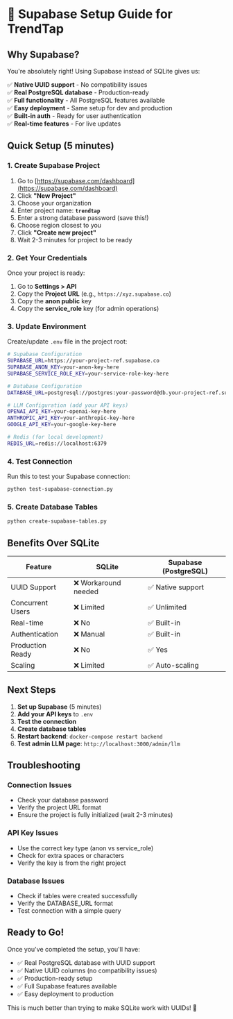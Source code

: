 # 🚀 Supabase Setup Guide for TrendTap

## Why Supabase?

You're absolutely right! Using Supabase instead of SQLite gives us:

✅ **Native UUID support** - No compatibility issues  
✅ **Real PostgreSQL database** - Production-ready  
✅ **Full functionality** - All PostgreSQL features available  
✅ **Easy deployment** - Same setup for dev and production  
✅ **Built-in auth** - Ready for user authentication  
✅ **Real-time features** - For live updates  

## Quick Setup (5 minutes)

### 1. Create Supabase Project

1. Go to [https://supabase.com/dashboard](https://supabase.com/dashboard)
2. Click **"New Project"**
3. Choose your organization
4. Enter project name: **`trendtap`**
5. Enter a strong database password (save this!)
6. Choose region closest to you
7. Click **"Create new project"**
8. Wait 2-3 minutes for project to be ready

### 2. Get Your Credentials

Once your project is ready:

1. Go to **Settings > API**
2. Copy the **Project URL** (e.g., `https://xyz.supabase.co`)
3. Copy the **anon public** key
4. Copy the **service_role** key (for admin operations)

### 3. Update Environment

Create/update `.env` file in the project root:

```bash
# Supabase Configuration
SUPABASE_URL=https://your-project-ref.supabase.co
SUPABASE_ANON_KEY=your-anon-key-here
SUPABASE_SERVICE_ROLE_KEY=your-service-role-key-here

# Database Configuration
DATABASE_URL=postgresql://postgres:your-password@db.your-project-ref.supabase.co:5432/postgres

# LLM Configuration (add your API keys)
OPENAI_API_KEY=your-openai-key-here
ANTHROPIC_API_KEY=your-anthropic-key-here
GOOGLE_API_KEY=your-google-key-here

# Redis (for local development)
REDIS_URL=redis://localhost:6379
```

### 4. Test Connection

Run this to test your Supabase connection:

```bash
python test-supabase-connection.py
```

### 5. Create Database Tables

```bash
python create-supabase-tables.py
```

## Benefits Over SQLite

| Feature | SQLite | Supabase (PostgreSQL) |
|---------|--------|----------------------|
| UUID Support | ❌ Workaround needed | ✅ Native support |
| Concurrent Users | ❌ Limited | ✅ Unlimited |
| Real-time | ❌ No | ✅ Built-in |
| Authentication | ❌ Manual | ✅ Built-in |
| Production Ready | ❌ No | ✅ Yes |
| Scaling | ❌ Limited | ✅ Auto-scaling |

## Next Steps

1. **Set up Supabase** (5 minutes)
2. **Add your API keys** to `.env`
3. **Test the connection**
4. **Create database tables**
5. **Restart backend**: `docker-compose restart backend`
6. **Test admin LLM page**: `http://localhost:3000/admin/llm`

## Troubleshooting

### Connection Issues
- Check your database password
- Verify the project URL format
- Ensure the project is fully initialized (wait 2-3 minutes)

### API Key Issues
- Use the correct key type (anon vs service_role)
- Check for extra spaces or characters
- Verify the key is from the right project

### Database Issues
- Check if tables were created successfully
- Verify the DATABASE_URL format
- Test connection with a simple query

## Ready to Go!

Once you've completed the setup, you'll have:
- ✅ Real PostgreSQL database with UUID support
- ✅ Native UUID columns (no compatibility issues)
- ✅ Production-ready setup
- ✅ Full Supabase features available
- ✅ Easy deployment to production

This is much better than trying to make SQLite work with UUIDs! 🎉


